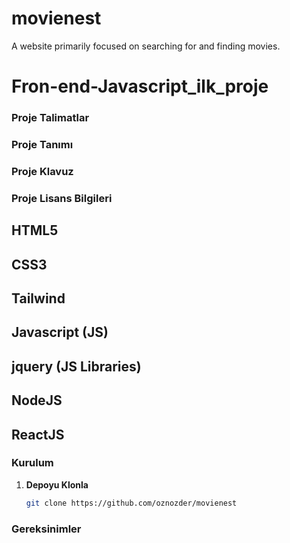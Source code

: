 # movienest
A website primarily focused on searching for and finding movies.
# Fron-end-Javascript_ilk_proje


### Proje Talimatlar

### Proje Tanımı

### Proje Klavuz

### Proje Lisans Bilgileri

## HTML5

## CSS3

## Tailwind

## Javascript (JS)

## jquery (JS Libraries)

## NodeJS

## ReactJS

### Kurulum

1. **Depoyu Klonla**

   ```bash
   git clone https://github.com/oznozder/movienest

### Gereksinimler

